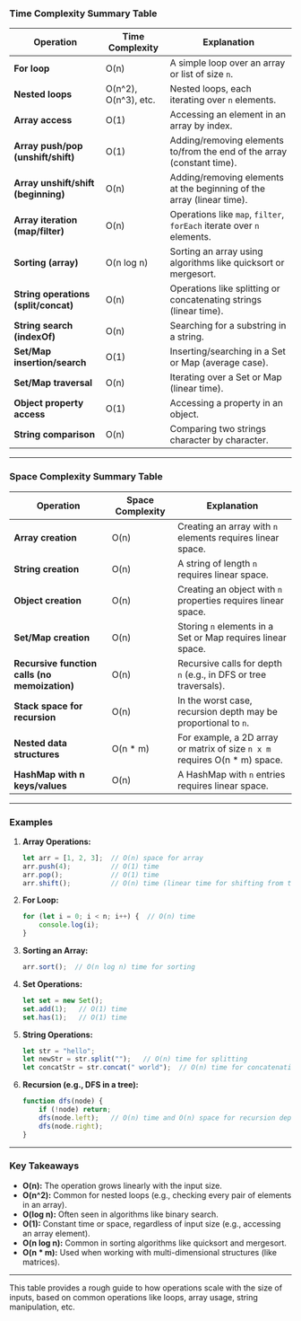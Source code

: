 ### **Time Complexity Summary Table**

| **Operation**                    | **Time Complexity** | **Explanation**                                                       |
|-----------------------------------|---------------------|-----------------------------------------------------------------------|
| **For loop**                      | O(n)                | A simple loop over an array or list of size `n`.                     |
| **Nested loops**                  | O(n^2), O(n^3), etc.| Nested loops, each iterating over `n` elements.                       |
| **Array access**                  | O(1)                | Accessing an element in an array by index.                           |
| **Array push/pop (unshift/shift)**| O(1)                | Adding/removing elements to/from the end of the array (constant time).|
| **Array unshift/shift (beginning)**| O(n)                | Adding/removing elements at the beginning of the array (linear time).|
| **Array iteration (map/filter)**  | O(n)                | Operations like `map`, `filter`, `forEach` iterate over `n` elements. |
| **Sorting (array)**               | O(n log n)          | Sorting an array using algorithms like quicksort or mergesort.        |
| **String operations (split/concat)**| O(n)               | Operations like splitting or concatenating strings (linear time).     |
| **String search (indexOf)**       | O(n)                | Searching for a substring in a string.                                |
| **Set/Map insertion/search**      | O(1)                | Inserting/searching in a Set or Map (average case).                   |
| **Set/Map traversal**             | O(n)                | Iterating over a Set or Map (linear time).                            |
| **Object property access**        | O(1)                | Accessing a property in an object.                                   |
| **String comparison**             | O(n)                | Comparing two strings character by character.                        |

---

### **Space Complexity Summary Table**

| **Operation**                      | **Space Complexity** | **Explanation**                                                          |
|-------------------------------------|----------------------|--------------------------------------------------------------------------|
| **Array creation**                  | O(n)                 | Creating an array with `n` elements requires linear space.               |
| **String creation**                 | O(n)                 | A string of length `n` requires linear space.                            |
| **Object creation**                 | O(n)                 | Creating an object with `n` properties requires linear space.            |
| **Set/Map creation**                | O(n)                 | Storing `n` elements in a Set or Map requires linear space.              |
| **Recursive function calls (no memoization)** | O(n)            | Recursive calls for depth `n` (e.g., in DFS or tree traversals).         |
| **Stack space for recursion**       | O(n)                 | In the worst case, recursion depth may be proportional to `n`.           |
| **Nested data structures**          | O(n * m)             | For example, a 2D array or matrix of size `n x m` requires O(n * m) space.|
| **HashMap with n keys/values**      | O(n)                 | A HashMap with `n` entries requires linear space.                        |

---

### **Examples**

1. **Array Operations:**
   ```javascript
   let arr = [1, 2, 3];  // O(n) space for array
   arr.push(4);          // O(1) time
   arr.pop();            // O(1) time
   arr.shift();          // O(n) time (linear time for shifting from the beginning)
   ```

2. **For Loop:**
   ```javascript
   for (let i = 0; i < n; i++) {  // O(n) time
       console.log(i);
   }
   ```

3. **Sorting an Array:**
   ```javascript
   arr.sort();  // O(n log n) time for sorting
   ```

4. **Set Operations:**
   ```javascript
   let set = new Set();
   set.add(1);   // O(1) time
   set.has(1);   // O(1) time
   ```

5. **String Operations:**
   ```javascript
   let str = "hello";
   let newStr = str.split("");   // O(n) time for splitting
   let concatStr = str.concat(" world");  // O(n) time for concatenation
   ```

6. **Recursion (e.g., DFS in a tree):**
   ```javascript
   function dfs(node) {
       if (!node) return;
       dfs(node.left);   // O(n) time and O(n) space for recursion depth
       dfs(node.right);
   }
   ```

---

### **Key Takeaways**
- **O(n):** The operation grows linearly with the input size.
- **O(n^2):** Common for nested loops (e.g., checking every pair of elements in an array).
- **O(log n):** Often seen in algorithms like binary search.
- **O(1):** Constant time or space, regardless of input size (e.g., accessing an array element).
- **O(n log n):** Common in sorting algorithms like quicksort and mergesort.
- **O(n * m):** Used when working with multi-dimensional structures (like matrices).

---

This table provides a rough guide to how operations scale with the size of inputs, based on common operations like loops, array usage, string manipulation, etc.